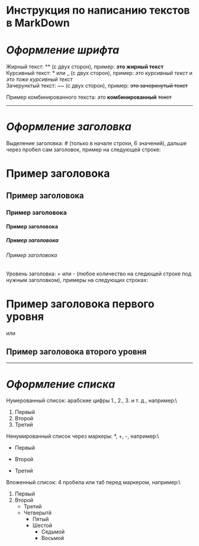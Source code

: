 # **Инструкция по написанию текстов в MarkDown**

# *Оформление шрифта*

Жирный текст: ** (с двух сторон), пример: **это жирный текст**\
Курсивный текст: * или _ (с двух сторон), пример: *это курсивный текст* и _это тоже курсивный текст_\
Зачерунктый текст: ~~ (с двух сторон), пример: ~~это зачеркнутый текст~~

Пример комбинированного текста: *это* **комбинированный** ~~текст~~
___
# *Оформление заголовка*

Выделение заголовка: # (только в начале строки, 6 значений), дальше через пробел сам заголовок, пример на следующей строке:
# Пример заголовока
## Пример заголовока
### Пример заголовока
#### Пример заголовока
##### Пример заголовока
###### Пример заголовока

Уровень заголовка: = или - (любое количество на следющей строке под нужным заголовком), примеры на следующих строках:

Пример заголовока первого уровня
===============

или

Пример заголовока второго уровня
---------------
___

# *Оформление списка*

Нумерованный список: арабские цифры 1., 2., 3. и т. д., например:\
1. Первый
2. Второй
3. Третий

Ненумированный список через маркеры: *, +, -, например:\
* Первый
+ Второй
- Третий

Вложенный список: 4 пробела или таб перед маркером, например:\
1. Первый
2. Второй
    * Третий
    * Четверытй
        + Пятый
        + Шестой
            - Седьмой
            - Восьмой




